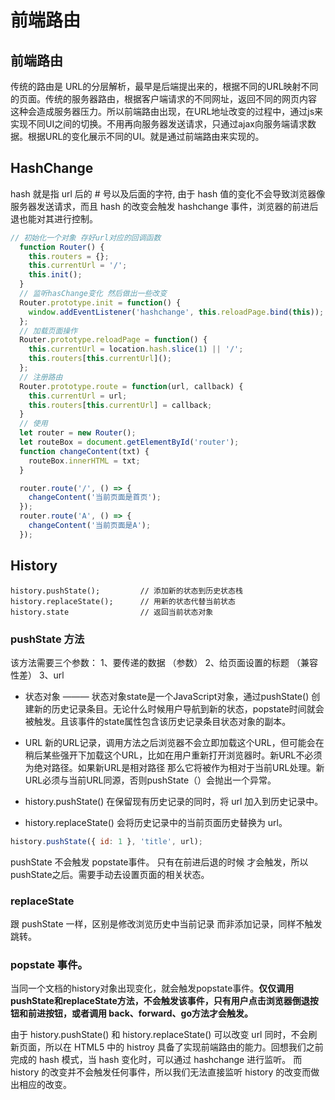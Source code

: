 <!--
 * @Author: shiyao
 * @Description: 
 * @Date: 2019-08-20 14:44:17
 -->
# 前端路由

## 前端路由
传统的路由是 URL的分层解析，最早是后端提出来的，根据不同的URL映射不同的页面。传统的服务器路由，根据客户端请求的不同网址，返回不同的网页内容 这种会造成服务器压力。所以前端路由出现，在URL地址改变的过程中，通过js来实现不同UI之间的切换。不用再向服务器发送请求，只通过ajax向服务端请求数据。根据URL的变化展示不同的UI。就是通过前端路由来实现的。


## HashChange
hash 就是指 url 后的 # 号以及后面的字符, 由于 hash 值的变化不会导致浏览器像服务器发送请求，而且 hash 的改变会触发 hashchange 事件，浏览器的前进后退也能对其进行控制。

```javascript
// 初始化一个对象 存好url对应的回调函数
  function Router() {
    this.routers = {};
    this.currentUrl = '/';
    this.init();
  }
  // 监听hasChange变化 然后做出一些改变
  Router.prototype.init = function() {
    window.addEventListener('hashchange', this.reloadPage.bind(this));
  };
  // 加载页面操作
  Router.prototype.reloadPage = function() {
    this.currentUrl = location.hash.slice(1) || '/';
    this.routers[this.currentUrl]();
  };
  // 注册路由
  Router.prototype.route = function(url, callback) {
    this.currentUrl = url;
    this.routers[this.currentUrl] = callback;
  }
  // 使用
  let router = new Router();
  let routeBox = document.getElementById('router');
  function changeContent(txt) {
    routeBox.innerHTML = txt;
  }

  router.route('/', () => {
    changeContent('当前页面是首页');
  });
  router.route('A', () => {
    changeContent('当前页面是A');
  });
```


## History

```
history.pushState();         // 添加新的状态到历史状态栈
history.replaceState();      // 用新的状态代替当前状态
history.state                // 返回当前状态对象
```

### pushState 方法
该方法需要三个参数：
1、要传递的数据 （参数）
2、给页面设置的标题 （兼容性差）
3、url

* 状态对象 ——— 状态对象state是一个JavaScript对象，通过pushState() 创建新的历史记录条目。无论什么时候用户导航到新的状态，popstate时间就会被触发。且该事件的state属性包含该历史记录条目状态对象的副本。

* URL 新的URL记录，调用方法之后浏览器不会立即加载这个URL，但可能会在稍后某些强开下加载这个URL，比如在用户重新打开浏览器时。新URL不必须为绝对路径。如果新URL是相对路径 那么它将被作为相对于当前URL处理。新URL必须与当前URL同源，否则pushState（）会抛出一个异常。

* history.pushState() 在保留现有历史记录的同时，将 url 加入到历史记录中。
* history.replaceState() 会将历史记录中的当前页面历史替换为 url。

```javascript
history.pushState({ id: 1 }, 'title', url);
```
pushState 不会触发 popstate事件。 只有在前进后退的时候 才会触发，所以pushState之后。需要手动去设置页面的相关状态。

### replaceState 
跟 pushState 一样，区别是修改浏览历史中当前记录 而非添加记录，同样不触发跳转。
### popstate 事件。
当同一个文档的history对象出现变化，就会触发popstate事件。**仅仅调用 pushState和replaceState方法，不会触发该事件，只有用户点击浏览器倒退按钮和前进按钮，或者调用 back、forward、go方法才会触发。**

由于 history.pushState() 和 history.replaceState() 可以改变 url 同时，不会刷新页面，所以在 HTML5 中的 histroy 具备了实现前端路由的能力。回想我们之前完成的 hash 模式，当 hash 变化时，可以通过 hashchange 进行监听。
而 history 的改变并不会触发任何事件，所以我们无法直接监听 history 的改变而做出相应的改变。
